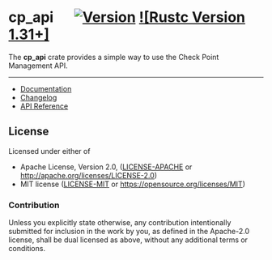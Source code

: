 # cp_api &emsp; [![Version]][crates.io] [![Rustc Version 1.31+]][rustc]

[crates.io]: https://crates.io/crates/cp_api
[Version]: https://img.shields.io/crates/v/cp_api.svg
[Rustc Version 1.13+]: https://img.shields.io/badge/rustc-1.31+-lightgray.svg
[rustc]: https://blog.rust-lang.org/2018/12/06/Rust-1.31-and-rust-2018.html

The **cp_api** crate provides a simple way to use the Check Point Management API.

---

- [Documentation](https://docs.rs/cp_api)
- [Changelog](https://github.com/seiruss/cp_api/blob/master/CHANGELOG.md)
- [API Reference](https://sc1.checkpoint.com/documents/latest/APIs/index.html)

## License

Licensed under either of

- Apache License, Version 2.0, ([LICENSE-APACHE](LICENSE-APACHE) or http://apache.org/licenses/LICENSE-2.0)
- MIT license ([LICENSE-MIT](LICENSE-MIT) or https://opensource.org/licenses/MIT)

### Contribution

Unless you explicitly state otherwise, any contribution intentionally submitted
for inclusion in the work by you, as defined in the Apache-2.0 license, shall
be dual licensed as above, without any additional terms or conditions.
